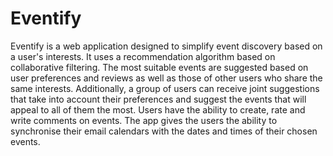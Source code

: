 # Eventify

Eventify is a web application designed to simplify event discovery based on a user's interests. It uses a recommendation algorithm based on collaborative filtering. The most suitable events are suggested based on user preferences and reviews as well as those of other users who share the same interests. Additionally, a group of users can receive joint suggestions that take into account their preferences and suggest the events that will appeal to all of them the most. Users have the ability to create, rate and write comments on events. The app gives the users the ability to synchronise their email calendars with the dates and times of their chosen events.

